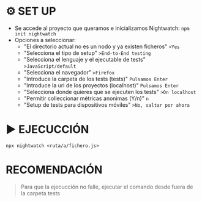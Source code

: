 # ⚙ SET UP 
- Se accede al proyecto que queramos e inicializamos Nightwatch: `npm init nightwatch`
- Opciones a seleccionar:
  - "El directorio actual no es un nodo y ya existen ficheros" `>Yes`
  - "Selecciona el tipo de setup" `>End-to-End testing`
  - "Selecciona el lenguaje y el ejecutable de tests" `>JavaScript/default`
  - "Selecciona el navegador" `>Firefox`
  - "Introduce la carpeta de los tests (tests)" `Pulsamos Enter`
  - "Introduce la url de los proyectos (localhost)" `Pulsamos Enter`
  - "Selecciona donde quieres que se ejecuten los tests" `>On localhost`
  - "Permitir colleccionar métricas anonimas (Y/n)" `n`
  - "Setup de tests para dispositivos móviles" `>No, saltar por ahora`

# ▶ EJECUCCIÓN
`npx nightwatch <ruta/a/fichero.js>`

# RECOMENDACIÓN
> Para que la ejecucción no falle, ejecutar el comando desde fuera de la carpeta tests  
